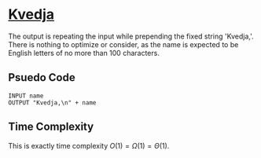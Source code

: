 # [Kvedja](https://open.kattis.com/problems/kvedja)

The output is repeating the input while prepending the fixed string 'Kvedja,'. There is nothing to optimize or consider, as the name is expected to be English letters of no more than 100 characters.

## Psuedo Code
```
INPUT name
OUTPUT "Kvedja,\n" + name
```

## Time Complexity
This is exactly time complexity $O(1) = \Omega(1) = \Theta(1)$.